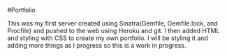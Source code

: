#Portfolio

This was my first server created using Sinatra(Gemfile, Gemfile.lock, and Procfile) and pushed to the web using Heroku and git. I then added HTML and styling with CSS to create my own portfolio. I will be styling it and adding more things as I progress so this is a work in progress.
